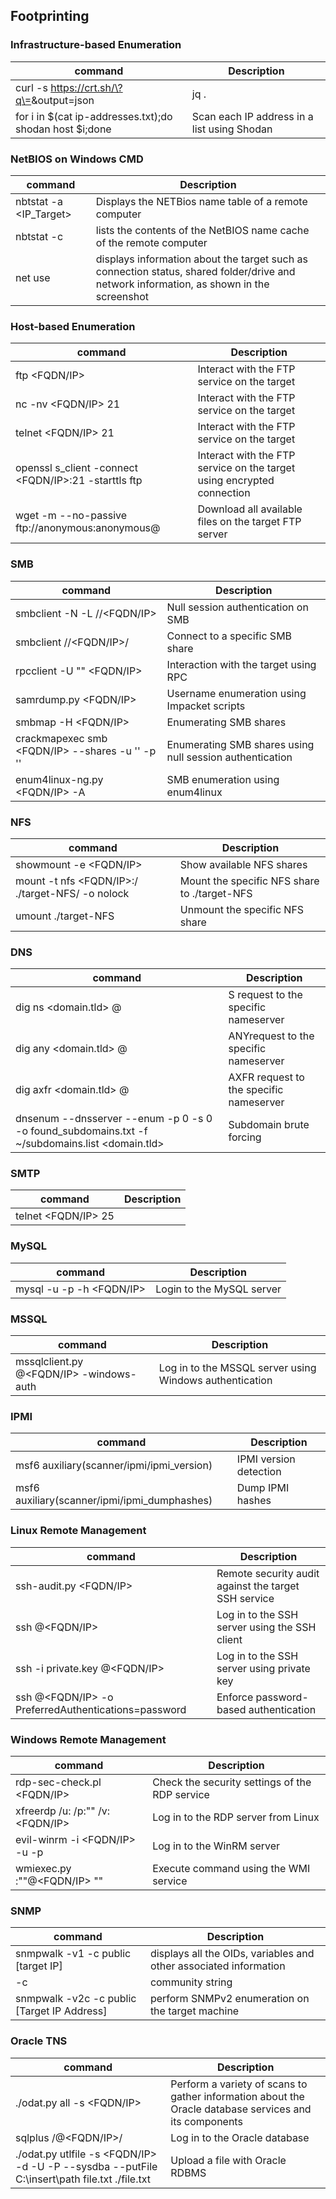 ## Footprinting

### Infrastructure-based Enumeration
|command|Description|
|---|---|
|curl -s https://crt.sh/\?q\=<target-domain>\&output\=json | jq .|Certificate transparency|
|for i in $(cat ip-addresses.txt);do shodan host $i;done|Scan each IP address in a list using Shodan|

### NetBIOS on Windows CMD
|command|Description|
|---|---|
|nbtstat -a <IP_Target>|Displays the NETBios name table of a remote computer|
|nbtstat -c|lists the contents of the NetBIOS name cache of the remote computer|
|net use|displays information about the target such as connection status, shared folder/drive and network information, as shown in the screenshot|


### Host-based Enumeration
|command|Description|
|---|---|
|ftp <FQDN/IP>|Interact with the FTP service on the target|
|nc -nv <FQDN/IP> 21|Interact with the FTP service on the target|
|telnet <FQDN/IP> 21|Interact with the FTP service on the target|
|openssl s_client -connect <FQDN/IP>:21 -starttls ftp|Interact with the FTP service on the target using encrypted connection|
|wget -m --no-passive ftp://anonymous:anonymous@<target>|Download all available files on the target FTP server|

### SMB
|command|Description|
|---|---|
|smbclient -N -L //<FQDN/IP>|Null session authentication on SMB|
|smbclient //<FQDN/IP>/<share>|Connect to a specific SMB share|
|rpcclient -U "" <FQDN/IP>|Interaction with the target using RPC|
|samrdump.py <FQDN/IP>|Username enumeration using Impacket scripts|
|smbmap -H <FQDN/IP>|Enumerating SMB shares|
|crackmapexec smb <FQDN/IP> --shares -u '' -p ''|Enumerating SMB shares using null session authentication|
|enum4linux-ng.py <FQDN/IP> -A|SMB enumeration using enum4linux|

### NFS
|command|Description|
|---|---|
|showmount -e <FQDN/IP>|Show available NFS shares|
|mount -t nfs <FQDN/IP>:/<share> ./target-NFS/ -o nolock|Mount the specific NFS share to ./target-NFS|
|umount ./target-NFS|Unmount the specific NFS share|

### DNS
|command|Description|
|---|---|
|dig ns <domain.tld> @<nameserver>| S request to the specific nameserver|
|dig any <domain.tld> @<nameserver>|ANYrequest to the specific nameserver|
|dig axfr <domain.tld> @<nameserver>|AXFR request to the specific nameserver|
|dnsenum --dnsserver <nameserver> --enum -p 0 -s 0 -o found_subdomains.txt -f ~/subdomains.list <domain.tld>|Subdomain brute forcing|

### SMTP
|command|Description|
|---|---|
|telnet <FQDN/IP> 25||

### MySQL
|command|Description|
|---|---|
|mysql -u <user> -p<password> -h <FQDN/IP>|Login to the MySQL server|

### MSSQL
|command|Description|
|---|---|
|mssqlclient.py <user>@<FQDN/IP> -windows-auth|Log in to the MSSQL server using Windows authentication|

### IPMI
|command|Description|
|---|---|
|msf6 auxiliary(scanner/ipmi/ipmi_version)|IPMI version detection|
|msf6 auxiliary(scanner/ipmi/ipmi_dumphashes)|Dump IPMI hashes|

### Linux Remote Management
|command|Description|
|---|---|
|ssh-audit.py <FQDN/IP>|Remote security audit against the target SSH service|
|ssh <user>@<FQDN/IP>|Log in to the SSH server using the SSH client|
|ssh -i private.key <user>@<FQDN/IP>|Log in to the SSH server using private key|
|ssh <user>@<FQDN/IP> -o PreferredAuthentications=password|Enforce password-based authentication|

### Windows Remote Management
|command|Description|
|---|---|
|rdp-sec-check.pl <FQDN/IP>|Check the security settings of the RDP service|
|xfreerdp /u:<user> /p:"<password>" /v:<FQDN/IP>|Log in to the RDP server from Linux|
|evil-winrm -i <FQDN/IP> -u <user> -p <password>|Log in to the WinRM server|
|wmiexec.py <user>:"<password>"@<FQDN/IP> "<system command>"|Execute command using the WMI service|

### SNMP
|command|Description|
|---|---|
|snmpwalk -v1 -c public [target IP]|displays all the OIDs, variables and other associated information|
|-c|community string|
| snmpwalk -v2c -c public [Target IP Address]|perform SNMPv2 enumeration on the target machine|

### Oracle TNS
|command|Description|
|---|---|
|./odat.py all -s <FQDN/IP>|Perform a variety of scans to gather information about the Oracle database services and its components|
|sqlplus <user>/<pass>@<FQDN/IP>/<db>|Log in to the Oracle database|
|./odat.py utlfile -s <FQDN/IP> -d <db> -U <user> -P <pass> --sysdba --putFile C:\\insert\\path file.txt ./file.txt|Upload a file with Oracle RDBMS|

